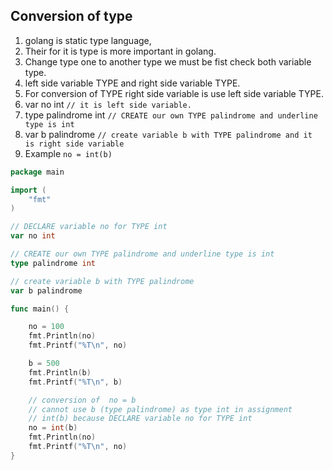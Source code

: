 ## Conversion of type
1. golang is static type language,
1. Their for it is type is more important in golang.
1. Change type one to another type we must be fist check both variable type.  
1. left side variable TYPE and right side variable TYPE.   
1. For conversion of TYPE right side variable is use left side variable TYPE.      
1. var no int  `// it is left side variable.`   
1. type palindrome  int `// CREATE our own TYPE palindrome and underline type is int`
1. var b palindrome `// create variable b with TYPE palindrome and it is right side variable`
1. Example `no = int(b)`
```go
package main

import (
	"fmt"
)

// DECLARE variable no for TYPE int
var no int

// CREATE our own TYPE palindrome and underline type is int
type palindrome int

// create variable b with TYPE palindrome
var b palindrome

func main() {

	no = 100
	fmt.Println(no)
	fmt.Printf("%T\n", no)

	b = 500
	fmt.Println(b)
	fmt.Printf("%T\n", b)

	// conversion of  no = b
	// cannot use b (type palindrome) as type int in assignment
	// int(b) because DECLARE variable no for TYPE int
	no = int(b)
	fmt.Println(no)
	fmt.Printf("%T\n", no)
}

```